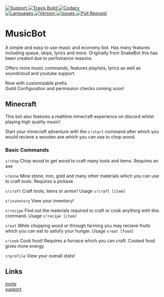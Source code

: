 <a href="https://discord.gg/TutA5bZ">
    <img src="https://img.shields.io/discord/496584856084545537.svg?colorB=Blue&logo=discord&label=Support&style=for-the-badge" alt="Support">
</a>

<a href="https://github.com/OmniDiscord/OmniBot">
    <img src="https://img.shields.io/travis/com/OmniDiscord/OmniBot.svg?style=for-the-badge" alt="Travis Build">
</a>

<a href="https://github.com/OmniDiscord/OmniBot">
    <img src="https://img.shields.io/codacy/grade/a8c86f1a39e942ef8b03357d2932b03a.svg?style=for-the-badge" alt="Codacy">
</a>
<br>

<a href="https://github.com/OmniDiscord/OmniBot">
    <img src="https://img.shields.io/github/languages/top/OmniDiscord/OmniBot.svg?colorB=Yellow&style=for-the-badge" alt="Languages">
</a>

<a href="https://github.com/OmniDiscord/OmniBot">
    <img src="https://img.shields.io/github/package-json/v/OmniDiscord/OmniBot.svg?colorB=Orange&style=for-the-badge" alt="Version">
</a>

<a href="https://github.com/OmniDiscord/OmniBot/issues">
    <img src="https://img.shields.io/github/issues/OmniDiscord/OmniBot.svg?style=for-the-badge" alt="Issues">
</a>

<a href="https://github.com/OmniDiscord/OmniBot/pulls">
    <img src="https://img.shields.io/github/issues-pr/OmniDiscord/OmniBot.svg?style=for-the-badge" alt="Pull Request">
</a>

# MusicBot
A simple and easy to use music and economy bot. Has many features including queue, skips, lyrics and more. Originally from SnakeBot this has been created due to perfomance reasons.

Offers more music commands, features playlists, lyrics as well as soundcloud and youtube support.

Now with customizable prefix.<br>
Guild Configuration and permission checks coming soon!

## Minecraft

This bot also features a realtime minecraft experience on discord whilst playing high quality music!

Start your minecraft adventure with the `s!start` command after which you would recieve a wooden axe which you can use to chop wood.

### Basic Commands

`s!chop` Chop wood to get wood to craft many tools and items. Requires an axe

`s!mine` Mine stone, iron, gold and many other materials which you can use to craft tools. Requires a pickaxe

`s!craft` Craft tools, items or armor! Usage `s!craft [item]`

`s!inventory` View your inventory!

`s!recipe` Find out the materials required to craft or cook anything with this command. Usage `s!recipe [item]`

`s!eat` While chopping wood or through farming you may recieve fruits which you can eat to satisfy your hunger. Usage `s!eat [food]`

`s!cook` Cook food! Requires a furnace which you can craft. Cooked food gives more energy

`s!profile` View your overall stats!

## Links

[invite](https://discordapp.com/api/oauth2/authorize?client_id=557831541653241857&permissions=8&scope=bot)<br>
[support](https://discord.gg/Dv9p3mN)

